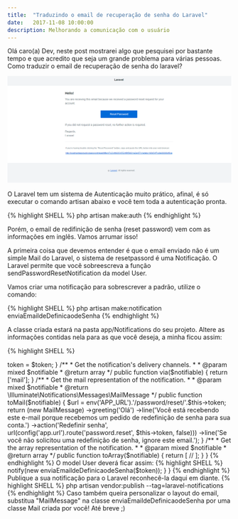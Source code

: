 ```yaml
---
title:  "Traduzindo o email de recuperação de senha do Laravel"
date:   2017-11-08 10:00:00
description: Melhorando a comunicação com o usuário
---
```


Olá caro(a) Dev, neste post mostrarei algo que pesquisei por bastante tempo e que acredito que seja um grande problema para várias pessoas. Como traduzir o email de recuperação de senha do laravel?


![Imagem da tela](/assets/images/posts/2017/11/2017-11-02-recoverypass-laravel-translate/recoverypass.png)

O Laravel tem um sistema de Autenticação muito prático, afinal, é só executar o comando artisan abaixo e você tem toda a autenticação pronta.


{% highlight SHELL %}
php artisan make:auth
{% endhighlight %}

Porém, o email de redifinição de senha (reset password) vem com as informações em inglês. Vamos arrumar isso!

A primeira coisa que devemos entender é que o email enviado não é um simple Mail do Laravel, o sistema de resetpassord é uma Notificação. O Laravel permite que você sobreescreva a função sendPasswordResetNotification da model User.


Vamos criar uma notificação para sobrescrever a padrão, utilize o comando:


{% highlight SHELL %}
php artisan make:notification enviaEmaildeDefinicaodeSenha
{% endhighlight %}


A classe criada estará na pasta app/Notifications do seu projeto. Altere as informações contidas nela para as que você deseja, a minha ficou assim:

{% highlight SHELL %}
<?php

namespace App\Notifications;

use Illuminate\Bus\Queueable;
use Illuminate\Notifications\Notification;
use Illuminate\Contracts\Queue\ShouldQueue;
use Illuminate\Notifications\Messages\MailMessage;

class enviaEmaildeDefinicaodeSenha extends Notification
{
    use Queueable;
    public $token;

    /**
     * Create a new notification instance.
     *
     * @return void
     */
    public function __construct($token)
    {
        $this->token = $token;
    }

    /**
     * Get the notification's delivery channels.
     *
     * @param  mixed  $notifiable
     * @return array
     */
    public function via($notifiable)
    {
        return ['mail'];
    }

    /**
     * Get the mail representation of the notification.
     *
     * @param  mixed  $notifiable
     * @return \Illuminate\Notifications\Messages\MailMessage
     */
    public function toMail($notifiable)
    {

        $url = env('APP_URL').'/password/reset/'.$this->token;
        return (new MailMessage)
                ->greeting('Olá')
                ->line('Você está recebendo este e-mail porque recebemos um pedido de redefinição de senha para sua conta.')
                ->action('Redefinir senha', url(config('app.url').route('password.reset', $this->token, false)))
                ->line('Se você não solicitou uma redefinição de senha, ignore este email.');
    }

    /**
     * Get the array representation of the notification.
     *
     * @param  mixed  $notifiable
     * @return array
     */
    public function toArray($notifiable)
    {
        return [
            //
        ];
    }
}
{% endhighlight %}


O model User deverá ficar assim:

{% highlight SHELL %}
<?php

namespace App;

use Illuminate\Notifications\Notifiable;
use Illuminate\Foundation\Auth\User as Authenticatable;
use App\Notifications\enviaEmaildeDefinicaodeSenha;

class User extends Authenticatable
{
    use Notifiable;

    /**
     * The attributes that are mass assignable.
     *
     * @var array
     */
    protected $fillable = [
        'name', 'email', 'password',
    ];

    /**
     * The attributes that should be hidden for arrays.
     *
     * @var array
     */
    protected $hidden = [
        'password', 'remember_token',
    ];

    public function sendPasswordResetNotification($token)
    {
      $this->notify(new enviaEmaildeDefinicaodeSenha($token));
    }
}

{% endhighlight %}


Publique a sua notificação para o Laravel reconhecê-la daqui em diante.

{% highlight SHELL %}
php artisan vendor:publish --tag=laravel-notifications
{% endhighlight %}


Caso também queira personalizar o layout do email, substitua "MailMessage" na classe enviaEmaildeDefinicaodeSenha por uma classe Mail criada por você!



Até breve ;)